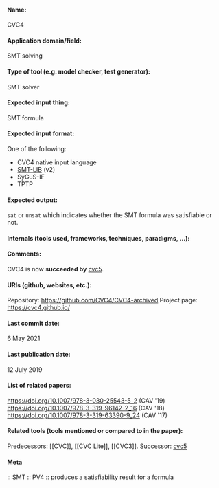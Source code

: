 #### Name:
CVC4

#### Application domain/field:
SMT solving

#### Type of tool (e.g. model checker, test generator):
SMT solver

#### Expected input thing:
SMT formula

#### Expected input format:
One of the following:
- CVC4 native input language
- [SMT-LIB](../../../Formats/SMT-LIB.md) (v2)
- SyGuS-IF
- TPTP

#### Expected output:
`sat` or `unsat` which indicates whether the SMT formula was satisfiable or not.

#### Internals (tools used, frameworks, techniques, paradigms, ...):

#### Comments:
CVC4 is now **succeeded by** [cvc5](cvc5.md).

#### URIs (github, websites, etc.):
Repository: https://github.com/CVC4/CVC4-archived
Project page: https://cvc4.github.io/

#### Last commit date:
6 May 2021

#### Last publication date:
12 July 2019

#### List of related papers:
https://doi.org/10.1007/978-3-030-25543-5_2 (CAV '19)
https://doi.org/10.1007/978-3-319-96142-2_16 (CAV '18)
https://doi.org/10.1007/978-3-319-63390-9_24 (CAV '17)

#### Related tools (tools mentioned or compared to in the paper):
Predecessors: [[CVC]], [[CVC Lite]], [[CVC3]].
Successor: [cvc5](cvc5.md)

#### Meta
:: SMT
:: PV4 :: produces a satisfiability result for a formula
